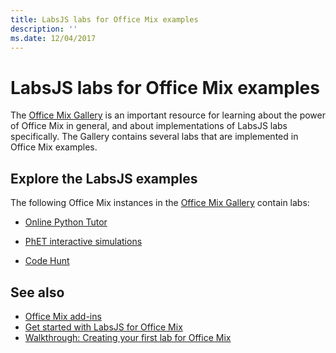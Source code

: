 ```yaml
---
title: LabsJS labs for Office Mix examples
description: ''
ms.date: 12/04/2017
---
```



# LabsJS labs for Office Mix examples



The [Office Mix Gallery](https://mix.office.com/Gallery) is an important resource for learning about the power of Office Mix in general, and about implementations of LabsJS labs specifically. The Gallery contains several labs that are implemented in Office Mix examples.

## Explore the LabsJS examples

The following Office Mix instances in the [Office Mix Gallery](https://mix.office.com/Gallery) contain labs:


- [Online Python Tutor](https://mix.office.com/watch/1tkuqw9i7m4jr)
    
- [PhET interactive simulations](https://mix.office.com/watch/obibkt80fj52)
    
- [Code Hunt](https://mix.office.com/watch/q4tnp5au9mbo)
    

## See also

- [Office Mix add-ins](../../powerpoint/office-mix/office-mix-add-ins.md)
- [Get started with LabsJS for Office Mix](../../powerpoint/office-mix/get-started-with-labsjs-for-office-mix.md)
- [Walkthrough: Creating your first lab for Office Mix](../../powerpoint/office-mix/creating-your-first-lab-for-office-mix.md)
    
